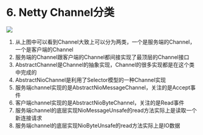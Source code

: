 # 6. Netty Channel分类

![](http://15878290.s21i.faiusr.com/4/ABUIABAEGAAguvP85QUord2r8AUwsgg40QU.png)

1. 从上图中可以看到Channel大致上可以分为两类，一个是服务端的Channel，一个是客户端的Channel
2. 服务端的Channel跟客户端的Channel都间接实现了最顶层的Channel接口
3. AbstractChannel是Channel的抽象实现，Channel的很多实现都是在这个类中完成的
4. AbstractNioChannel是利用了Selector模型的一种Channel实现
5. 服务端channel实现的是AbstractNioMessageChannel，关注的是Accept事件
6. 客户端channel实现的是AbstractNioByteChannel，关注的是Read事件
7. 服务端channel的底层实现NioMessageUnsafe的read方法实际上是读取一个新连接请求
8. 服务端channel的底层实现NioByteUnsafe的read方法实际上是IO数据